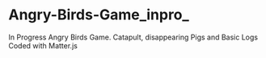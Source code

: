 # Angry-Birds-Game_inpro_
In Progress Angry Birds Game. Catapult, disappearing Pigs and Basic Logs Coded with Matter.js
